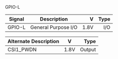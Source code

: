GPIO-L

|Signal        |Description |V      |Type|
| ------------- |:--------------:| -----:|------:|
|GPIO-L     |General Purpose I/O | 1.8V |I/O |

|Alternate Description |V  	   |	Type|
| -------------------- |:-----:| ------:|
|CSI1_PWDN    		   |1.8V   | Output |
